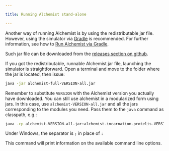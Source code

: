 ```yaml
---

title: Running Alchemist stand-alone

---
```

Another way of running Alchemist is by using the redistributable jar file.
However, using the simulator via [Gradle](https://gradle.org) is recommended.
For further information, see how to [Run Alchemist via Gradle](run-gradle).

Such jar file can be downloaded from the [releases section on github](https://github.com/AlchemistSimulator/Alchemist/releases).

If you got the redistributable, runnable Alchemist jar file, launching the simulator is straightforward. Open a terminal and move to the folder where the jar is located, then issue:
```bash
java -jar alchemist-full-VERSION-all.jar
```
Remember to substitute `VERSION` with the Alchemist version you actually have downloaded.
You can still use alchemist in a modularized form using jars.
In this case, use `alchemist-VERSION-all.jar` and all the jars corresponding to the modules you need.
Pass them to the `java` command as classpath, e.g.:

```bash
java -cp alchemist-VERSION-all.jar:alchemist-incarnation-protelis-VERSION-all.jar:alchemist-swingui-VERSION-all.jar it.unibo.alchemist.Alchemist --help
```

Under Windows, the separator is `;` in place of `:`

This command will print information on the available command line options.
